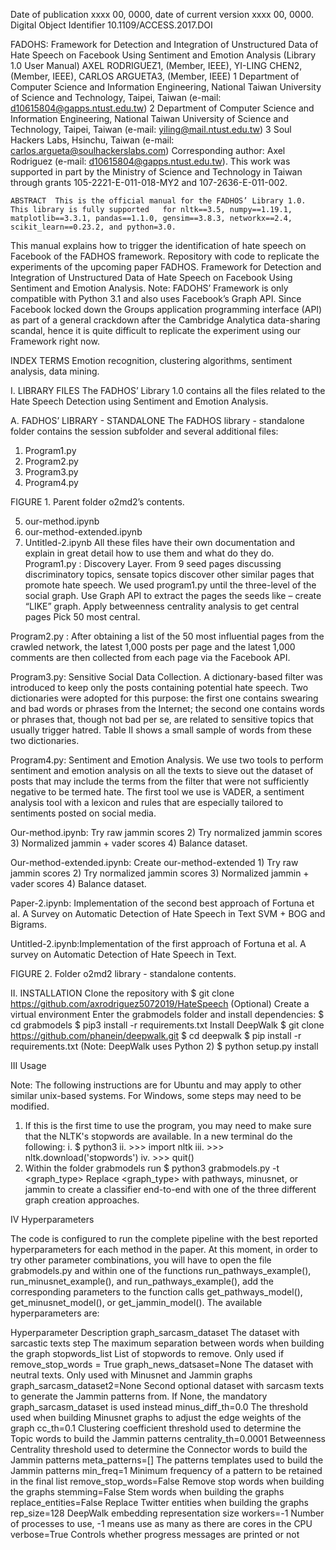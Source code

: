 Date of publication xxxx 00, 0000, date of current version xxxx 00, 0000.
Digital Object Identifier 10.1109/ACCESS.2017.DOI



FADOHS: Framework for Detection and Integration of Unstructured Data of Hate Speech on Facebook Using Sentiment and Emotion Analysis
(Library 1.0 User Manual)
AXEL RODRIGUEZ1, (Member, IEEE), YI-LING CHEN2, (Member, IEEE), CARLOS ARGUETA3, (Member, IEEE)
1 Department of Computer Science and Information Engineering, National Taiwan University of Science and Technology, Taipei, Taiwan (e-mail:
d10615804@gapps.ntust.edu.tw)
2 Department of Computer Science and Information Engineering, National Taiwan University of Science and Technology, Taipei, Taiwan (e-mail: yiling@mail.ntust.edu.tw)
3 Soul Hackers Labs, Hsinchu, Taiwan (e-mail: carlos.argueta@soulhackerslabs.com)
Corresponding author: Axel Rodriguez (e-mail: d10615804@gapps.ntust.edu.tw).
This work was supported in part by the Ministry of Science and Technology in Taiwan through grants 105-2221-E-011-018-MY2 and 107-2636-E-011-002.


    ABSTRACT  This is the official manual for the FADHOS’ Library 1.0. This library is fully supported   for nltk==3.5, numpy==1.19.1, matplotlib==3.3.1, pandas==1.1.0, gensim==3.8.3, networkx==2.4, scikit_learn==0.23.2, and python=3.0.
This manual explains how to trigger the identification of hate speech on Facebook of the FADHOS framework. Repository with code to replicate the experiments of the upcoming paper FADHOS. Framework for Detection and Integration of Unstructured Data of Hate Speech on Facebook Using Sentiment and Emotion Analysis.
Note: FADOHS’ Framework is only compatible with Python 3.1 and also uses Facebook’s  Graph API.  Since Facebook locked down the Groups application programming interface (API) as part of a general crackdown after the Cambridge Analytica data-sharing scandal, hence it is quite difficult to replicate the experiment using our Framework right now.

INDEX TERMS Emotion recognition, clustering algorithms, sentiment analysis, data mining.



 
I.	LIBRARY FILES
The FADHOS’ Library 1.0 contains all the files related to the Hate Speech Detection using Sentiment and Emotion Analysis.

A.	FADHOS’ LIBRARY - STANDALONE
The FADHOS library - standalone folder contains the session
subfolder and several additional files:
1)	Program1.py
2)	Program2.py
3)	Program3.py
4)	Program4.py
 




FIGURE 1. Parent folder o2md2’s contents.

 
5)	our-method.ipynb
6)	our-method-extended.ipynb
7)	Untitled-2.ipynb
All these files have their own documentation and explain in great detail how to use them and what do they do.
Program1.py :  Discovery Layer. From 9 seed pages discussing discriminatory topics, sensate topics discover other similar pages that promote hate speech. We used program1.py until the three-level of the social graph. Use Graph API to extract the pages the seeds like – create “LIKE” graph. Apply betweenness centrality analysis to get central pages Pick 50 most central.

Program2.py :  After obtaining a list of the 50 most influential pages from the crawled network, the latest 1,000 posts per page and the latest 1,000 comments are then collected from each page via the Facebook API. 

Program3.py: Sensitive Social Data Collection. A
dictionary-based filter was introduced to keep only the posts
containing potential hate speech. Two dictionaries were
adopted for this purpose: the first one contains swearing and
bad words or phrases from the Internet; the second one contains words or phrases that, though not bad per se, are related to sensitive topics that usually trigger hatred. Table II shows a small sample of words from these two dictionaries.

Program4.py: Sentiment and Emotion Analysis. We use two tools to perform sentiment and emotion analysis on all the texts to sieve out the dataset of posts that may include the terms from the filter that were not sufficiently negative to be termed hate. The first tool we use is VADER, a sentiment analysis tool with
a lexicon and rules that are especially tailored to sentiments
posted on social media.

Our-method.ipynb: Try raw jammin scores 2) Try normalized jammin scores 3) Normalized jammin + vader scores 4) Balance dataset.

Our-method-extended.ipynb: Create our-method-extended 1) Try raw jammin scores 2) Try normalized jammin scores 3) Normalized jammin + vader scores 4) Balance dataset.

Paper-2.ipynb: Implementation of the second best approach of Fortuna et al. A Survey on Automatic Detection of Hate Speech in Text SVM + BOG and Bigrams.

Untitled-2.ipynb:Implementation of the first approach of Fortuna et al. A survey on Automatic Detection of Hate Speech in Text. 



FIGURE 2. Folder o2md2 library - standalone contents.

 

II.	INSTALLATION
Clone the repository with $ git clone https://github.com/axrodriguez5072019/HateSpeech
(Optional) Create a virtual environment
Enter the grabmodels folder and install dependencies:
$ cd grabmodels
$ pip3 install -r requirements.txt
Install DeepWalk
$ git clone https://github.com/phanein/deepwalk.git
$ cd deepwalk
$ pip install -r requirements.txt (Note: DeepWalk uses Python 2)
$ python setup.py install

III Usage

Note: The following instructions are for Ubuntu and may apply to other similar unix-based systems. For Windows, some steps may need to be modified.
1.	If this is the first time to use the program, you may need to make sure that the NLTK's stopwords are available. In a new terminal do the following:
i.	$ python3
ii.	>>> import nltk
iii.	>>> nltk.download('stopwords')
iv.	>>> quit()
2.	Within the folder grabmodels run $ python3 grabmodels.py -t <graph_type>
Replace <graph_type> with pathways, minusnet, or jammin to create a classifier end-to-end with one of the three different graph creation approaches.

IV Hyperparameters

The code is configured to run the complete pipeline with the best reported hyperparameters for each method in the paper. At this moment, in order to try other parameter combinations, you will have to open the file grabmodels.py and within one of the functions run_pathways_example(), run_minusnet_example(), and run_pathways_example(), add the corresponding parameters to the function calls get_pathways_model(), get_minusnet_model(), or get_jammin_model().
The available hyperparameters are:




Hyperparameter	Description
graph_sarcasm_dataset	The dataset with sarcastic texts
step	The maximum separation between words when building the graph
stopwords_list	List of stopwords to remove. Only used if remove_stop_words = True
graph_news_datsaset=None	The dataset with neutral texts. Only used with Minusnet and Jammin graphs
graph_sarcasm_dataset2=None	Second optional dataset with sarcasm texts to generate the Jammin patterns from. If None, the mandatory graph_sarcasm_dataset is used instead
minus_diff_th=0.0	The threshold used when building Minusnet graphs to adjust the edge weights of the graph
cc_th=0.1	Clustering coefficient threshold used to determine the Topic words to build the Jammin patterns
centrality_th=0.0001	Betweenness Centrality threshold used to determine the Connector words to build the Jammin patterns
meta_patterns=[]	The patterns templates used to build the Jammin patterns
min_freq=1	Minimum frequency of a pattern to be retained in the final list
remove_stop_words=False	Remove stop words when building the graphs
stemming=False	Stem words when building the graphs
replace_entities=False	Replace Twitter entities when building the graphs
rep_size=128	DeepWalk embedding representation size
workers=-1	Number of processes to use, -1 means use as many as there are cores in the CPU
verbose=True	Controls whether progress messages are printed or not
 


 












 












 




